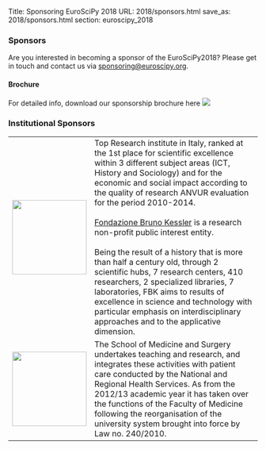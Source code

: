 Title: Sponsoring EuroSciPy 2018
URL: 2018/sponsors.html
save_as: 2018/sponsors.html
section: euroscipy_2018

### Sponsors
Are you interested in becoming a sponsor of the EuroSciPy2018? 
Please get in touch and contact us via <a href=mailto:sponsoring@euroscipy.org>sponsoring@euroscipy.org</a>.

#### Brochure
For detailed info, download our sponsorship brochure here <a href='../static/2018/euroscipy2018_sponsor.pdf'><img src='../static/2018/PDF-Download-Icon.png'></a>

### Institutional Sponsors

<table style="table-layout:fixed">

<tr>
  <td style="width:25%">
  <img src='../static/2018/fbklogo.png' width=150>
  </td>
  <td style="width:75%">
  Top Research institute in Italy, ranked at the 1st place for scientific excellence within 3 different subject areas (ICT, History and Sociology) and for the economic and social impact according to the quality of research ANVUR evaluation for the period 2010-2014.
<br><br>
<a href=www.fbk.eu target=_blank>Fondazione Bruno Kessler</a> is a research non-profit public interest entity.
<br><br>
Being the result of a history that is more than half a century old, through 2 scientific hubs, 7 research centers, 410 researchers, 2 specialized libraries, 7 laboratories, FBK aims to results of excellence in science and technology with particular emphasis on interdisciplinary approaches and to the applicative dimension.
  </td>
</tr>

<tr>
  <td style="width:25%">
  <img src='../static/2018/veronalogo.png' width=150>
  </td>
  <td style="width:75%">
  The School of Medicine and Surgery undertakes teaching and research, and integrates these activities with patient care conducted by the National and Regional Health Services. 
As from the 2012/13 academic year it has taken over the functions of the Faculty of Medicine following the reorganisation of the university system brought into force by Law no. 240/2010.
  </td>
</tr>



</table>
 
